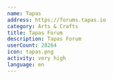 ```yaml
---
name: Tapas
address: https://forums.tapas.io
category: Arts & Crafts
title: Tapas Forum
description: Tapas Forum
userCount: 28264
icon: tapas.png
activity: very high
language: en
---
```

